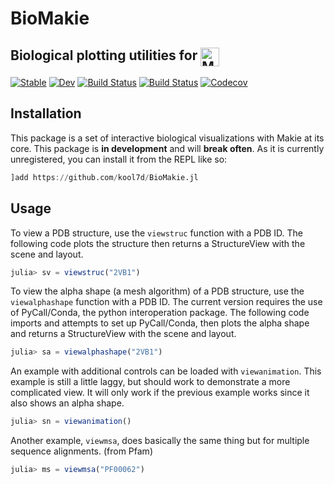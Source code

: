 # BioMakie

## Biological plotting utilities for <a href = "https://www.github.com/JuliaPlots/Makie.jl"><img src="https://raw.githubusercontent.com/JuliaPlots/Makie.jl/master/assets/logo.png" alt="Makie.jl" height="30" align = "top"></a>

[![Stable](https://img.shields.io/badge/docs-stable-blue.svg)](https://kool7d.github.io/BioMakie.jl/stable)
[![Dev](https://img.shields.io/badge/docs-dev-blue.svg)](https://kool7d.github.io/BioMakie.jl/dev)
[![Build Status](https://travis-ci.com/kool7d/BioMakie.jl.svg?branch=master)](https://travis-ci.com/kool7d/BioMakie.jl)
[![Build Status](https://ci.appveyor.com/api/projects/status/github/kool7d/BioMakie.jl?svg=true)](https://ci.appveyor.com/project/kool7d/BioMakie-jl)
[![Codecov](https://codecov.io/gh/kool7d/BioMakie.jl/branch/master/graph/badge.svg)](https://codecov.io/gh/kool7d/BioMakie.jl)

## Installation

This package is a set of interactive biological visualizations with Makie at its core.
This package is **in development** and will **break often**.  As it is currently unregistered, you can install it from the REPL like so:
```julia
]add https://github.com/kool7d/BioMakie.jl
```

## Usage

To view a PDB structure, use the `viewstruc` function with a PDB ID. The following code plots the structure then returns a StructureView with the scene and layout.
```julia
julia> sv = viewstruc("2VB1")
```

To view the alpha shape (a mesh algorithm) of a PDB structure, use the `viewalphashape` function with a PDB ID. The current version requires
the use of PyCall/Conda, the python interoperation package. The following code imports and attempts to set up PyCall/Conda, then plots the alpha shape and returns a StructureView with the scene and layout.
```julia
julia> sa = viewalphashape("2VB1")
```

An example with additional controls can be loaded with `viewanimation`. This
example is still a little laggy, but should work to demonstrate a more
complicated view. It will only work if the previous example works since it
also shows an alpha shape.
```julia
julia> sn = viewanimation()
```

Another example, `viewmsa`, does basically the same thing but for multiple
sequence alignments. (from Pfam)
```julia
julia> ms = viewmsa("PF00062")
